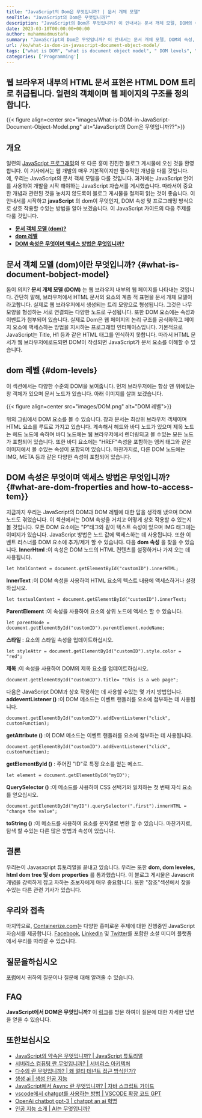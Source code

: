 ```yaml
---
title: "JavaScript의 Dom은 무엇입니까? | 문서 개체 모델" 
seoTitle: "JavaScript의 Dom은 무엇입니까?" 
description: "JavaScript의 Dom은 무엇입니까? 이 안내서는 문서 개체 모델, DOM의 속성, DOM 수준 및 DOM 요소에 액세스하는 방법을 보여줍니다." 
date: 2023-03-10T00:00:00+00:00
author: muhammadmustafa
summary: "JavaScript의 Dom은 무엇입니까? 이 안내서는 문서 개체 모델, DOM의 속성, DOM 수준 및 DOM 요소에 액세스하는 방법을 보여줍니다." 
url: /ko/what-is-dom-in-javascript-document-object-model/
tags: ["what is DOM", "what is document object model", " DOM levels", "HTML DOM tree", "DOM properties"]
categories: ['Programming']
---
```


## 웹 브라우저 내부의 HTML 문서 표현은 HTML DOM 트리로 취급됩니다. 일련의 객체이며 웹 페이지의 구조를 정의합니다.

{{< figure align=center src="images/What-is-DOM-in-JavaScript-Document-Object-Model.png" alt="JavaScript의 Dom은 무엇입니까??">}}


## 개요
일련의 [JavaScript 프로그래밍][1]의 또 다른 흥미 진진한 블로그 게시물에 오신 것을 환영합니다. 이 기사에서는 웹 개발의 매우 기본적이지만 필수적인 개념을 다룰 것입니다. 예, 우리는 JavaScript의 문서 객체 모델을 다룰 것입니다. 과거에는 JavaScript 언어를 사용하여 개발을 시작 해야하는 JavaScript 자습서를 게시했습니다. 따라서이 중요한 개념과 관련된 것을 놓치지 않도록이 블로그 게시물을 철저히 읽는 것이 좋습니다. 이 안내서를 시작하고  **javaScript** 의 dom이 무엇인지, DOM 속성 및 프로그래밍 방식으로 상호 작용할 수있는 방법을 알아 보겠습니다.
이 JavaScript 가이드의 다음 주제를 다룰 것입니다.
  * **[문서 객체 모델 (dom)?][2]**
  * **[dom 레벨][3]**
  * **[DOM 속성은 무엇이며 액세스 방법은 무엇입니까?][4]**

## 문서 객체 모델 (dom)이란 무엇입니까?   {#what-is-document-bobject-model}
돔이 의지?  **문서 개체 모델 (DOM)** 는 웹 브라우저 내부의 웹 페이지를 나타내는 것입니다. 간단히 말해, 브라우저에서 HTML 문서의 요소의 계층 적 표현을 문서 개체 모델이라고합니다. 실제로 웹 브라우저에서 생성되는 트리 모양으로 형성됩니다. 그것은 나무 모양을 형성하는 서로 연결되는 다양한 노드로 구성됩니다. 또한 DOM 요소에는 속성과 이벤트가 첨부되어 있습니다.
실제로 Dom은 웹 페이지의 논리 구조를 공식화하고 페이지 요소에 액세스하는 방법을 지시하는 프로그래밍 인터페이스입니다. 기본적으로 JavaScript는 Title, H1 등과 같은 HTML 태그를 인식하지 못합니다. 따라서 HTML 문서가 웹 브라우저에로드되면 DOM이 작성되면 JavaScript가 문서 요소를 이해할 수 있습니다.

## dom 레벨   {#dom-levels}
이 섹션에서는 다양한 수준의 DOM을 보여줍니다. 먼저 브라우저에는 항상 맨 위에있는 창 객체가 있으며 문서 노드가 있습니다. 아래 이미지를 살펴 보겠습니다.

{{< figure align=center src="images/DOM.png" alt="DOM 레벨">}}

위의 그림에서 DOM 요소를 볼 수 있습니다. 창과 문서는 최상위 브라우저 객체이며 HTML 요소를 루트로 가지고 있습니다. 계속해서 헤드와 바디 노드가 있으며 제목 노드는 헤드 노드에 속하며 바디 노드에는 웹 브라우저에서 렌더링되고 볼 수있는 모든 노드가 포함되어 있습니다. 또한 바디 요소에는 "HREF"속성을 포함하는 앵커 태그와 같은 이미지에서 볼 수있는 속성이 포함되어 있습니다. 마찬가지로, 다른 DOM 노드에는 IMG, META 등과 같은 다양한 속성이 포함되어 있습니다.

## DOM 속성은 무엇이며 액세스 방법은 무엇입니까?   {#what-are-dom-froperties and how-to-access-tem}}
지금까지 우리는 JavaScript의 DOM과 DOM 레벨에 대한 답을 생각해 냈으며 DOM 노드도 겪었습니다. 이 섹션에서는 DOM 속성을 거치고 어떻게 상호 작용할 수 있는지 볼 것입니다. 모든 DOM 요소에는 "P"태그와 같이 텍스트 속성이 있으며 IMG 태그에는 이미지가 있습니다. JavaScript 방법은 노드 값에 액세스하는 데 사용됩니다. 또한 이벤트 리스너를 DOM 요소에 추가/제거 할 수 있습니다.
다음  **dom 속성** 을 찾을 수 있습니다.
**InnerHtml** :이 속성은 DOM 노드의 HTML 컨텐츠를 설정하거나 가져 오는 데 사용됩니다.
```
let htmlContent = document.getElementById("customID").innerHTML;
```
**InnerText** :이 DOM 속성을 사용하여 HTML 요소의 텍스트 내용에 액세스하거나 설정하십시오.
```
let textualContent = document.getElementById("customID").innerText;
```
**ParentElement** :이 속성을 사용하여 요소의 상위 노드에 액세스 할 수 있습니다.
```
let parentNode = document.getElementById("customID").parentElement.nodeName;
```
**스타일** : 요소의 스타일 속성을 업데이트하십시오.
```
let styleAttr = document.getElementById("customID").style.color = "red";
```
**제목** :이 속성을 사용하여 DOM의 제목 요소를 업데이트하십시오.
```
document.getElementById("customID").title= "this is a web page";
```
 다음은 JavaScript DOM과 상호 작용하는 데 사용할 수있는 몇 가지 방법입니다.
**addeventListener ()** :이 DOM 메소드는 이벤트 핸들러를 요소에 첨부하는 데 사용됩니다.
```
document.getElementById("customID").addEventListener("click", customFunction);
```
**getAttribute ()** :이 DOM 메소드는 이벤트 핸들러를 요소에 첨부하는 데 사용됩니다.
```
document.getElementById("customID").addEventListener("click", customFunction);
```
**getElementById ()** : 주어진 "ID"로 특정 요소를 얻는 메소드.
```
let element = document.getElementById("myID");
```
**QuerySelector ()** :이 메소드를 사용하여 CSS 선택기와 일치하는 첫 번째 자식 요소를 얻으십시오.
```
document.getElementById("myID").querySelector(".first").innerHTML = "change the value";
```
**toString ()** :이 메소드를 사용하여 요소를 문자열로 변환 할 수 있습니다.
마찬가지로, 탐색 할 수있는 다른 많은 방법과 속성이 있습니다.

## 결론
우리는이 Javasxcript 튜토리얼을 끝내고 있습니다. 우리는 또한  **dom, dom leveles, html dom tree 및 dom properties** 를 통과했습니다. 이 블로그 게시물은 Javascrit 개념을 강력하게 잡고 자하는 초보자에게 매우 중요합니다. 또한 "참조"섹션에서 찾을 수있는 다른 관련 기사가 있습니다.

## 우리와 접촉
마지막으로, [Containerize.com][5]는 다양한 흥미로운 주제에 대한 진행중인 JavaScript 자습서를 제공합니다. [Facebook][6], [LinkedIn][7] 및 [Twitter][8]를 포함한 소셜 미디어 플랫폼에서 우리를 따라갈 수 있습니다.

## 질문을하십시오
[포럼][9]에서 귀하의 질문이나 질문에 대해 알려줄 수 있습니다.

## FAQ
**JavaScript에서 DOM은 무엇입니까?**
이 [링크][2]를 방문 하여이 질문에 대한 자세한 답변을 얻을 수 있습니다.

## 또한보십시오
  * [JavaScript의 약속은 무엇입니까? | JavaScript 튜토리얼][10]
  * [서버리스 컴퓨팅 란 무엇입니까? | 서버리스 아키텍처][11]
  * [다수의 란 무엇입니까? | 왜 멀티 테넌트 접근 방식인가?][12]
  * [생성 ai | 생성 인공 지능][13]
  * [JavaScript에서 Async 란 무엇입니까? | 자바 스크립트 가이드][14]
  * [vscode에서 chatgpt를 사용하는 방법 | VSCODE 확장 코드 GPT][15]
  * [OpenAi chatbot gpt-3 | chatgpt an ai 혁명][16]
  * [인공 지능 소개 | AI는 무엇입니까?][17]

  
[1]: https://blog.containerize.com/categories/programming/
[2]: #What-is-Document-Object-Model
[3]: #DOM-levels
[4]: #What-are-DOM-properties-and-how-to-access-them
[5]: https://www.containerize.com/
[6]: https://web.facebook.com/containerize
[7]: https://www.linkedin.com/company/containerize/
[8]: https://twitter.com/containerize_co
[9]: https://forum.containerize.com/
[10]: https://blog.containerize.com/what-is-promise-in-javascript-javascript-tutorial/
[11]: https://blog.containerize.com/programming/what-is-serverless-computing-serverless-architecture/
[12]: https://blog.containerize.com/programming/what-is-multitenancy-why-a-multi-tenant-approach-2/
[13]: https://blog.containerize.com/artificial-intelligence/what-is-generative-ai-generative-artificial-intelligence/
[14]: https://blog.containerize.com/what-is-async-await-in-javascript-a-javascript-guide/
[15]: https://blog.containerize.com/artificial-intelligence/how-to-use-chatgpt-in-vscode-the-vscode-extension-codegpt/
[16]: https://blog.containerize.com/artificial-intelligence/what-is-openai-chatbot-gpt-3-chatgpt-an-ai-revolution/
[17]: https://blog.containerize.com/artificial-intelligence/an-introduction-to-artificial-intelligence-what-is-ai/
